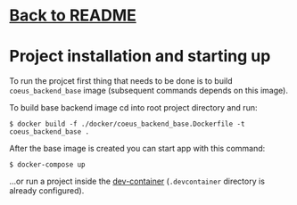 # [Back to README](../README.md)

# Project installation and starting up

To run the projcet first thing that needs to be done is to build `coeus_backend_base` image (subsequent commands depends on this image).

To build base backend image cd into root project directory and run:

```
$ docker build -f ./docker/coeus_backend_base.Dockerfile -t coeus_backend_base .
```

After the base image is created you can start app with this command:

```
$ docker-compose up
```

...or run a project inside the [dev-container](https://code.visualstudio.com/docs/remote/containers) (`.devcontainer` directory is already configured).